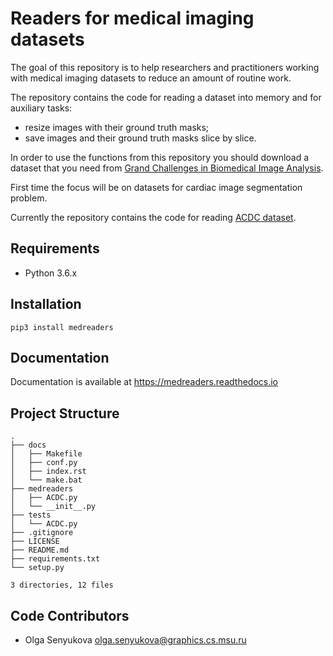 # Readers for medical imaging datasets

The goal of this repository is to help researchers and practitioners working with medical imaging datasets to reduce an amount of routine work.

The repository contains the code for reading a dataset into memory and for auxiliary tasks:
* resize images with their ground truth masks;
* save images and their ground truth masks slice by slice.

In order to use the functions from this repository you should download a dataset that you need from [Grand Challenges in Biomedical Image Analysis](https://grand-challenge.org/challenges/).

First time the focus will be on datasets for cardiac image segmentation problem.

Currently the repository contains the code for reading [ACDC dataset](https://www.creatis.insa-lyon.fr/Challenge/acdc/index.html).

## Requirements

* Python 3.6.x

## Installation

```
pip3 install medreaders
```

## Documentation

Documentation is available at https://medreaders.readthedocs.io

## Project Structure
```
.
├── docs
│   ├── Makefile
│   ├── conf.py
│   ├── index.rst
│   └── make.bat
├── medreaders
│   ├── ACDC.py
│   └── __init__.py
├── tests
│   └── ACDC.py
├── .gitignore
├── LICENSE
├── README.md
├── requirements.txt
└── setup.py

3 directories, 12 files
```

## Code Contributors

* Olga Senyukova olga.senyukova@graphics.cs.msu.ru
